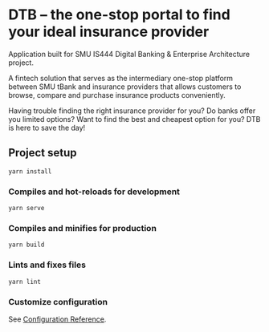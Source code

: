 # DTB – the one-stop portal to find your ideal insurance provider</h3>

Application built for SMU IS444 Digital Banking & Enterprise Architecture project.

A fintech solution that serves as the intermediary one-stop platform between SMU tBank and insurance providers that allows customers to browse, compare and purchase insurance products conveniently.

Having trouble finding the right insurance provider for you? Do banks offer you limited options? Want to find the best and cheapest option for you? DTB is here to save the day!

## Project setup
```
yarn install
```

### Compiles and hot-reloads for development
```
yarn serve
```

### Compiles and minifies for production
```
yarn build
```

### Lints and fixes files
```
yarn lint
```

### Customize configuration
See [Configuration Reference](https://cli.vuejs.org/config/).
